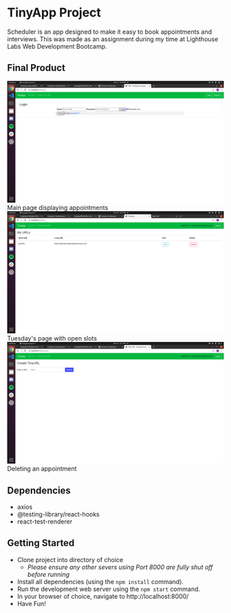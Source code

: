 # TinyApp Project

Scheduler is an app designed to make it easy to book appointments and interviews. This was made as an assignment during my time at Lighthouse Labs Web Development Bootcamp. 

## Final Product

!["Screenshot of Main Page"](https://github.com/aimeeoak/tinyApp/blob/master/docs/LOGIN.png?raw=true)
Main page displaying appointments
!["Screenshot of URLs Page"](https://github.com/aimeeoak/tinyApp/blob/master/docs/URLS.png?raw=true)
Tuesday's page with open slots
!["Screenshot of New URL page"](https://github.com/aimeeoak/tinyApp/blob/master/docs/CREATE-NEW.png?raw=true)
Deleting an appointment

## Dependencies

- axios
- @testing-library/react-hooks
- react-test-renderer

## Getting Started

- Clone project into directory of choice
  - *Please ensure any other severs using Port 8000 are fully shut off before running*
- Install all dependencies (using the `npm install` command).
- Run the development web server using the `npm start` command.
- In your browser of choice, navigate to http://localhost:8000/
- Have Fun!